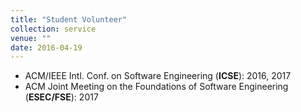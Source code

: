 ```yaml
---
title: "Student Volunteer"
collection: service
venue: ""
date: 2016-04-19
---
```


* ACM/IEEE Intl. Conf. on Software Engineering (**ICSE**): 2016, 2017
* ACM Joint Meeting on the Foundations of Software Engineering (**ESEC/FSE**): 2017